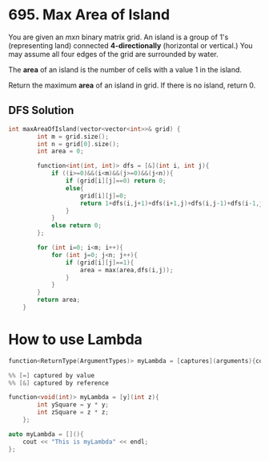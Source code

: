 # 695. Max Area of Island

You are given an $m x n$ binary matrix grid. An island is a group of $1$'s (representing land) connected **$4$-directionally** (horizontal or vertical.) You may assume all four edges of the grid are surrounded by water.

The **area** of an island is the number of cells with a value $1$ in the island.

Return the maximum **area** of an island in grid. If there is no island, return $0$.

## DFS Solution

```cpp
int maxAreaOfIsland(vector<vector<int>>& grid) {
        int m = grid.size();
        int n = grid[0].size();
        int area = 0;

        function<int(int, int)> dfs = [&](int i, int j){
            if ((i>=0)&&(i<m)&&(j>=0)&&(j<n)){
                if (grid[i][j]==0) return 0;
                else{
                    grid[i][j]=0;
                    return 1+dfs(i,j+1)+dfs(i+1,j)+dfs(i,j-1)+dfs(i-1,j);
                }
            }
            else return 0;
        };

        for (int i=0; i<m; i++){
            for (int j=0; j<n; j++){
                if (grid[i][j]==1){
                    area = max(area,dfs(i,j));
                }
            }
        }
        return area;
    }

```

# How to use Lambda

```cpp
function<ReturnType(ArgumentTypes)> myLambda = [captures](arguments){code};

%% [=] captured by value
%% [&] captured by reference

function<void(int)> myLambda = [y](int z){
        int ySquare = y * y;    
        int zSquare = z * z;    
    };

auto myLambda = [](){
	cout << "This is myLambda" << endl;
};
```